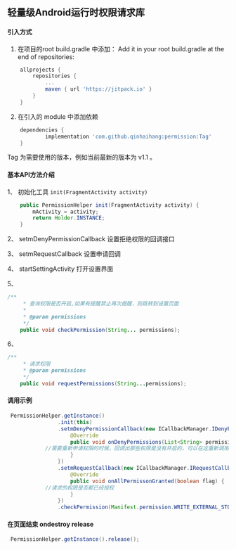 ## 轻量级Android运行时权限请求库

#### 引入方式
1. 在项目的root build.gradle 中添加：
Add it in your root build.gradle at the end of repositories:

```gradle
	allprojects {
		repositories {
			...
			maven { url 'https://jitpack.io' }
		}
	}
```

2. 在引入的 module 中添加依赖
```gradle
	dependencies {
	        implementation 'com.github.qinhaihang:permission:Tag'
	}
```
Tag 为需要使用的版本，例如当前最新的版本为 v1.1 。


#### 基本API方法介绍
1、 初始化工具 ``` init(FragmentActivity activity) ```
```java
    public PermissionHelper init(FragmentActivity activity) {
        mActivity = activity;
        return Holder.INSTANCE;
    }
```
2、 setmDenyPermissionCallback 
设置拒绝权限的回调接口

3、 setmRequestCallback
设置申请回调

4、 startSettingActivity 
打开设置界面

5、 
```java
/**
     * 查询权限是否开启,如果有提醒禁止再次提醒，则跳转到设置页面
     *
     * @param permissions
     */
    public void checkPermission(String... permissions);
```

6、
```java
/**
     * 请求权限
     * @param permissions
     */
    public void requestPermissions(String...permissions);
```

#### 调用示例
```java
 PermissionHelper.getInstance()
                .init(this)
                .setmDenyPermissionCallback(new ICallbackManager.IDenyPermissionCallback() {
                    @Override
                    public void onDenyPermissions(List<String> permissions) {
			//需要重新申请权限的时候，回调出那些权限是没有开启的，可以在这重新调用 requestPermissions 请求
                    }
                })
                .setmRequestCallback(new ICallbackManager.IRequestCallback() {
                    @Override
                    public void onAllPermissonGranted(boolean flag) {
			//请求的权限是否都已经授权
                    }
                })
                .checkPermission(Manifest.permission.WRITE_EXTERNAL_STORAGE);
```

#### 在页面结束 ondestroy release
```java
 PermissionHelper.getInstance().release();
```


